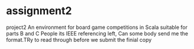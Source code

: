 # assignment2
project2
An environment for board game competitions in Scala suitable for parts B and C
People its IEEE referencing left, Can some body send me the format.TRy to read through before we submit the finial copy

